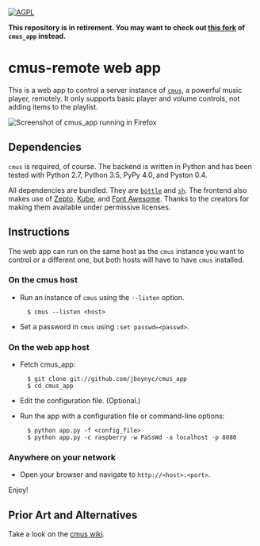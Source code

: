 [![AGPL](https://img.shields.io/badge/license-AGPL-blue.svg)](https://raw.githubusercontent.com/jboynyc/cmus_app/master/LICENSE)

**This repository is in retirement. You may want to check out [this fork](https://github.com/ichier/cmus_app) of `cmus_app` instead.**

# cmus-remote web app

This is a web app to control a server instance of
[`cmus`](https://cmus.github.io/), a powerful music player, remotely. It only
supports basic player and volume controls, not adding items to the playlist. 

![Screenshot of cmus_app running in Firefox](cmus-app-screenshot.png)

## Dependencies

`cmus` is required, of course. The backend is written in Python and has been
tested with Python 2.7, Python 3.5, PyPy 4.0, and Pyston 0.4.

All dependencies are bundled. They are [`bottle`](http://bottlepy.org) and
[`sh`](http://amoffat.github.com/sh/). The frontend also makes use of
[Zepto](http://zeptojs.com/), [Kube](http://imperavi.com/kube), and [Font
Awesome](http://fortawesome.github.com/Font-Awesome/). Thanks to the creators
for making them available under permissive licenses. 

## Instructions

The web app can run on the same host as the `cmus` instance you want to control
or a different one, but both hosts will have to have `cmus` installed.

### On the cmus host

- Run an instance of `cmus` using the `--listen` option.

        $ cmus --listen <host>

- Set a password in `cmus` using `:set passwd=<passwd>`.

### On the web app host

- Fetch cmus_app:

        $ git clone git://github.com/jboynyc/cmus_app
        $ cd cmus_app

- Edit the configuration file. (Optional.)
- Run the app with a configuration file or command-line options:

        $ python app.py -f <config_file>
        $ python app.py -c raspberry -w PaSsWd -a localhost -p 8080

### Anywhere on your network

- Open your browser and navigate to `http://<host>:<port>`.

Enjoy!

## Prior Art and Alternatives

Take a look on the [cmus wiki](https://github.com/cmus/cmus/wiki/remote-control).
